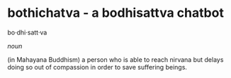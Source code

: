 # bothichatva - a bodhisattva chatbot
bo·dhi·satt·va 

_noun_

(in Mahayana Buddhism) a person who is able to reach nirvana but delays doing so out of compassion in order to save suffering beings.
